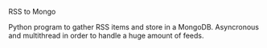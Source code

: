 RSS to Mongo

Python program to gather RSS items and store in a MongoDB. Asyncronous and multithread in order to handle a huge amount of feeds.
